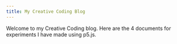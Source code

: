 ```yaml
---
title: My Creative Coding Blog
---
```


Welcome to my Creative Coding blog. Here are the 4 documents for experiments I have made using p5.js. 
